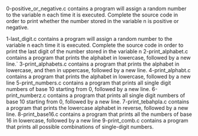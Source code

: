 0-positive_or_negative.c contains a program will assign a random number to the variable n each time it is executed. Complete the source code in order to print whether the number stored in the variable n is positive or negative.

1-last_digit.c contains a  program will assign a random number to the variable n each time it is executed. Complete the source code in order to print the last digit of the number stored in the variable n
2-print_alphabet.c contains a program that prints the alphabet in lowercase, followed by a new line.`
3-print_alphabets.c contains a program that prints the alphabet in lowercase, and then in uppercase, followed by a new line.
4-print_alphabt.c contains a program that prints the alphabet in lowercase, followed by a new line
5-print_numbers.c contains a program that prints all single digit numbers of base 10 starting from 0, followed by a new line.
6-print_numberz.c contains a program that prints all single digit numbers of base 10 starting from 0, followed by a new line.
7-print_tebahpla.c contains a program that prints the lowercase alphabet in reverse, followed by a new line. 
8-print_base16.c contains a  program that prints all the numbers of base 16 in lowercase, followed by a new line
9-print_comb.c contains a program that prints all possible combinations of single-digit numbers.
